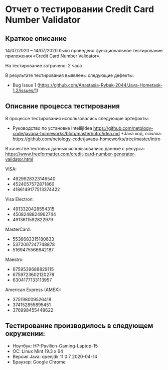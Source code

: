 # Отчет о тестировании Credit Card Number Validator

## Краткое описание
14/07/2020 – 14/07/2020 было проведено функциональное тестирование приложения «Credit Card Number Validator».

На тестирование затрачено: 2 часа

В результате тестирования выявлены следующие дефекты:

* Bug Issue 1 (https://github.com/Anastasia-Rybak-2044/Java-Hometask-1.2/issues/1)

## Описание процесса тестирования

В процессе тестирования использовались следующие артефакты:

* Руководство по установке IntellijIdea
https://github.com/netology-code/javaqa-homeworks/blob/master/intro/idea.md
*Java код, ссылка: 
https://github.com/netology-code/javaqa-homeworks/tree/master/intro 


В качестве тестовых данных использовались данные с ресурса:
https://www.freeformatter.com/credit-card-number-generator-validator.html 

VISA:
* 4929928323146540
* 4524057572871860
* 4186149177513374422

Visa Electron:
* 4913320428554315
* 4508248824962744
* 4913611592822979

MasterCard:
* 5536683315180633
* 5372007247748878
* 5169475566642187

Maestro:
* 6759539688829115
* 6759723602120278
* 6304177133113957

American Express (AMEX):
* 375198009526418
* 374152855895451
* 376998455448622

## Тестирование производилось в следующем окружении:

* Ноутбук: HP-Pavilion-Gaming-Laptop-15
* ОС: Linux Mint 19.3 x 64
* Версия Java: openjdk 11.0.7 2020-04-14
* Браузер: Google Chrome
